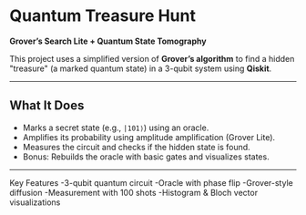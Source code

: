 #  Quantum Treasure Hunt  
**Grover’s Search Lite + Quantum State Tomography**

This project uses a simplified version of **Grover’s algorithm** to find a hidden "treasure" (a marked quantum state) in a 3-qubit system using **Qiskit**.

---

##  What It Does

- Marks a secret state (e.g., `|101⟩`) using an oracle.
- Amplifies its probability using amplitude amplification (Grover Lite).
- Measures the circuit and checks if the hidden state is found.
- Bonus: Rebuilds the oracle with basic gates and visualizes states.

---

Key Features
-3-qubit quantum circuit
-Oracle with phase flip
-Grover-style diffusion
-Measurement with 100 shots
-Histogram & Bloch vector visualizations

